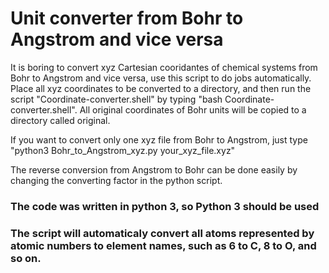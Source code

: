 # Unit converter from Bohr to Angstrom and vice versa  
It is boring to convert xyz Cartesian cooridantes of chemical systems from Bohr to Angstrom and vice versa, use this script to do jobs automatically.
Place all xyz coordinates to be converted to a directory, and then run the script "Coordinate-converter.shell" by typing "bash Coordinate-converter.shell".
All original coordinates of Bohr units will be copied to a directory called original.

If you want to convert only one xyz file from Bohr to Angstrom, just type "python3 Bohr_to_Angstrom_xyz.py your_xyz_file.xyz"

The reverse conversion from Angstrom to Bohr can be done easily by changing the converting factor in the python script.

### The code was written in python 3, so Python 3 should be used 

### The script will automaticaly convert all atoms represented by atomic numbers to element names, such as 6 to C, 8 to O, and so on. 

